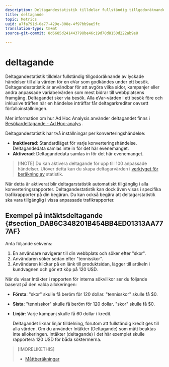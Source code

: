 ```yaml
---
description: Deltagandestatistik tilldelar fullständig tillgodoräknande av lyckade händelser till alla värden för en eVar som godkändes under ett besök. Deltagandestatistik är användbar för att avgöra vilka sidor, kampanjer eller andra anpassade variabelvärden som mest bidrar till webbplatsens framgång. Deltagandet sker via besök. Alla eVar-värden i ett besök före och inklusive träffen när en händelse inträffar får deltagarkrediter oavsett förfalloinställningen.
title: deltagande
topic: Metrics
uuid: a7fa791d-0a77-429e-808e-4f97bb9ae5fc
translation-type: tm+mt
source-git-commit: 8d6685d241443798be46c19d70d8150d222ab9e8

---
```



# deltagande

Deltagandestatistik tilldelar fullständig tillgodoräknande av lyckade händelser till alla värden för en eVar som godkändes under ett besök. Deltagandestatistik är användbar för att avgöra vilka sidor, kampanjer eller andra anpassade variabelvärden som mest bidrar till webbplatsens framgång. Deltagandet sker via besök. Alla eVar-värden i ett besök före och inklusive träffen när en händelse inträffar får deltagarkrediter oavsett förfalloinställningen.

Mer information om hur Ad Hoc Analysis använder deltagandet finns i [Besökardeltagande - Ad Hoc-analys](/help/components/c-variables/c-metrics/metrics-visitor-participation.md) .

Deltagandestatistik har två inställningar per konverteringshändelse:

* **Inaktiverad**: Standardläget för varje konverteringshändelse. Deltagandedata samlas inte in för det här evenemanget.
* **Aktiverad**: Deltagandedata samlas in för det här evenemanget.

>[!NOTE] Du kan aktivera deltagande för upp till 100 anpassade händelser. Utöver detta kan du skapa deltagarvärden i [verktyget för beräkning av](https://docs.adobe.com/content/help/en/analytics/components/calculated-metrics/calcmetric-workflow/participation-metric.html) statistik.

När detta är aktiverat blir deltagarstatistik automatiskt tillgänglig i alla konverteringsrapporter. Deltagandestatistik kan dock även visas i specifika trafikrapporter på din begäran. Du kan också begära att deltagarstatistik ska vara tillgänglig i vissa anpassade trafikrapporter.

## Exempel på intäktsdeltagande {#section_DAB6C348201B454BB4ED01313AA777AF}

Anta följande sekvens:

1. En användare navigerar till din webbplats och söker efter &quot;skor&quot;.
1. Användaren söker sedan efter &quot;tennisskor&quot;.
1. Användaren klickar på en länk till produktsidan, lägger till artikeln i kundvagnen och gör ett köp på 120 USD.

När du visar Intäkter i rapporten för interna sökvillkor ser du följande baserat på den valda allokeringen:

* **Första**: &quot;skor&quot; skulle få beröm för 120 dollar. &quot;tennisskor&quot; skulle få $0.
* **Sista**: &quot;tennisskor&quot; skulle få beröm för 120 dollar. &quot;skor&quot; skulle få $0.
* **Linjär**: Varje kampanj skulle få 60 dollar i kredit.

   Deltagandet liknar linjär tilldelning, förutom att fullständig kredit ges till alla värden. Om du använder Intäkter (Deltagande) som mått beaktas inte allokeringen. Intäkter (deltagande) i det här exemplet skulle rapportera 120 USD för båda söktermerna.

>[!MORELIKETHIS]
>
>* [Måttberäkningar](/help/components/c-variables/c-metrics/metrics-calculations.md)

